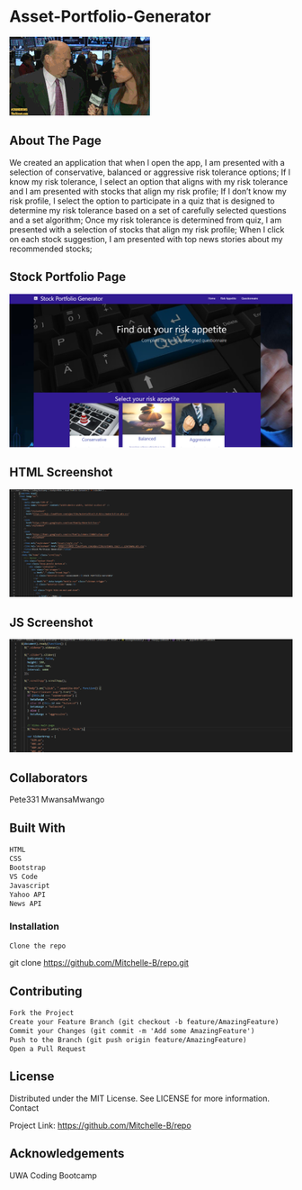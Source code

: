 # Asset-Portfolio-Generator

![Screenshot of the website](Assets/stockgif.gif)

## About The Page ## 
We created an application that when l open the app, I am presented with a selection of conservative, balanced or aggressive risk tolerance options;
If l know my risk tolerance, I select an option that aligns with my risk tolerance and l am presented with stocks that align my risk profile; 
If l don’t know my risk profile, I select the option to participate in a quiz that is designed to determine my risk tolerance based on a set of carefully selected questions and a set algorithm; 
Once my risk tolerance is determined from quiz, I am presented with a selection of stocks that align my risk profile;
When l click on each stock suggestion, I am presented with top news stories about my recommended stocks;

## Stock Portfolio Page ##

![Screenshot of the website](Assets/Stockgenerator.png)

## HTML Screenshot ## 

![Screenshot of the HTML Code](Assets/html.png)

## JS Screenshot ##

![Screenshot of the HTML Code](Assets/java.png)

## Collaborators ## 

Pete331
MwansaMwango

## Built With ##

    HTML 
    CSS 
    Bootstrap
    VS Code
    Javascript
    Yahoo API
    News API


### Installation ###

    Clone the repo

git clone https://github.com/Mitchelle-B/repo.git

## Contributing ##

    Fork the Project
    Create your Feature Branch (git checkout -b feature/AmazingFeature)
    Commit your Changes (git commit -m 'Add some AmazingFeature')
    Push to the Branch (git push origin feature/AmazingFeature)
    Open a Pull Request

## License ##

Distributed under the MIT License. See LICENSE for more information.
Contact

Project Link: https://github.com/Mitchelle-B/repo

## Acknowledgements ##

UWA Coding Bootcamp 